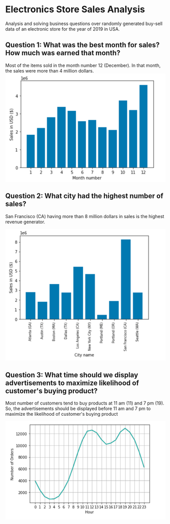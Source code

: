 # Electronics Store Sales Analysis

Analysis and solving business questions over randomly generated buy-sell data of an electronic store for the year of 2019  in USA.

## Question 1: What was the best month for sales? How much was earned that month?

Most of the items sold in the month number 12 (December). In that month, the sales were more than 4 million dollars. 
![](Images/q_1.png)

## Question 2: What city had the highest number of sales?

San Francisco (CA) having more than 8 million dollars in sales is the highest revenue generator. 

![](Images/q_2.png)

## Question 3: What time should we display advertisements to maximize likelihood of customer's buying product?

Most number of customers tend to buy products at 11 am (11) and 7 pm (19). So, the advertisements should be displayed before 11 am and 7 pm to maximize the likelihood of customer's buying product

![](Images/q_3.png)
